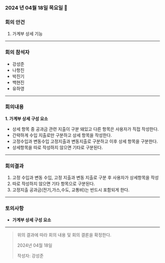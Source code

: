 ### 2024 년 04월 18일 목요일 📅

### 회의 안건

1. 가계부 상세 기능 

---

### 회의 참석자

- 강성준
- 나항진
- 박진기
- 백현진
- 유하영

---

### 회의내용

**1. 가계부 상세 구성 요소**

- 상세 항목 중 공과금 관련 지출이 구분 돼있고 다른 항목은 사용자가 직접 작성한다.
- 간략하게 수입 지출로만 구분하고 상세 항목을 작성한다.
- 고정수입과 변동수입 고정지출과 변동지출로 구분하고 이후 상세 항목을 구분한다.
- 상세항목을 따로 작성하지 않으면 기타로 구분된다.

---

### 회의결과

1. 고정 수입과 변동 수입, 고정 지출과 변동 지출로 구분 후 사용자가 상세항목을 작성
2. 따로 작성하지 않으면 기타 항목으로 구분된다.
3. 고정지출 공과금(전기,가스,수도, 교통비)는 반드시 포함되게 한다.

---

### 토의사항

- **가계부 상세 구성 요소**

---

> 위의 결과에 따라 회의 내용 및 회의 결론을 확정한다.
> 
> 
> 2024년 04월 18일
> 
> 작성자: 강성준
>